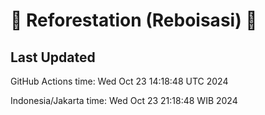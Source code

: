 
# 🌳 Reforestation (Reboisasi) 🌲

## Last Updated

GitHub Actions time: Wed Oct 23 14:18:48 UTC 2024

Indonesia/Jakarta time: Wed Oct 23 21:18:48 WIB 2024
